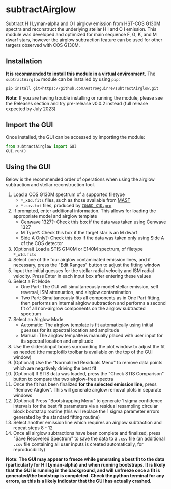 # subtractAirglow
Subtract H I Lyman-alpha and O I airglow emission from HST-COS G130M spectra and reconstruct the underlying stellar H I and O I emission. This module was developed and optimized for main sequence F, G, K, and M dwarf stars, however the airglow subtraction feature can be used for other targers observed with COS G130M.

## Installation
**It is recommended to install this module in a virtual environment.** The `subtractAirglow` module can be installed by using `pip`:

```
pip install git+https://github.com/AstroAguirre/subtractAirglow.git
```

**Note:** If you are having trouble installing or running the module, please see the Releases section and try pre-release v0.0.2 instead (full release expected by July 2023) 

## Import the GUI
Once installed, the GUI can be accessed by importing the module:
```python
from subtractAirglow import GUI
GUI.run()
```

## Using the GUI
Below is the recommended order of operations when using the airglow subtraction and stellar reconstruction tool.

1. Load a COS G130M spectrum of a supported filetype
   - `*_x1d.fits` files, such as those available from [MAST](https://mast.stsci.edu/portal/Mashup/Clients/Mast/Portal.html)
   - `*.sav.txt` files, produced by [`COADD_X1D.pro`](https://casa.colorado.edu/~danforth/science/cos/coadd_x1d.pro)
2. If prompted, enter additional information. This allows for loading the appropriate model and airglow template
   - Cenwave 1327?: Check this box if the data was taken using Cenwave 1327
   - M Type?: Check this box if the target star is an M dwarf
   - Side A Only?: Check this box if the data was taken only using Side A of the COS detector
3. (Optional) Load a STIS G140M or E140M spectrum, of filetype `*_x1d.fits`
4. Select one of the four airglow contaminated emission lines, and if necessary, press the "Edit Ranges" button to adjust the fitting window
5. Input the initial guesses for the stellar radial velocity and ISM radial velocity. Press Enter in each input box after entering these values
6. Select a Fit Mode
   - One Part: The GUI will simultaneously model stellar emission, self reversal, ISM attenuation, and airglow contamination
   - Two Part: Simultaneously fits all components as in One Part fitting, then performs an internal airglow subtraction and performs a second fit of all non-airglow components on the airglow subtracted spectrum  
7. Select an Airglow Mode
   - Automatic: The airglow template is fit automatically using initial guesses for its spectral location and amplitude
   - Manual: The airglow tempalte is manually placed with user input for its spectral location and amplitude
8. Use the sliders/input boxes surrounding the plot window to adjust the fit as needed (the matplotlib toolbar is available on the top of the GUI window)
9. (Optional) Use the "Normalized Residuals Menu" to remove data points which are negatively driving the best fit
10. (Optional) If STIS data was loaded, press the "Check STIS Comparison" button to compare the two airglow-free spectra
11. Once the fit has been finalized **for the selected emission line**, press "Remove Airglow". This will generate airglow removal plots in separate windows
12. (Optional) Press "Bootstrapping Menu" to generate 1 sigma confidence intervals for the best fit parameters via a residual resampling circular block bootstrap routine (this will replace the 1 sigma parameter errors generated by the standard fitting routine)
13. Select another emission line which requires an airglow subtraction and repeat steps 8 - 12 
14. Once all airglow subtractions have been complete and finalized, press "Save Recovered Spectrum" to save the data to a `.csv` file (an additional `.csv` file containing all user inputs is created automatically, for reproducibility)

**Note: The GUI may appear to freeze while generating a best fit to the data (particularly for H I Lyman-alpha) and when running bootstraps. It is likely that the GUI is running in the background, and will unfreeze once a fit is generated/the bootstrap is completed. Check the python terminal for any errors, as this is a likely indicator that the GUI has actually crashed.**
